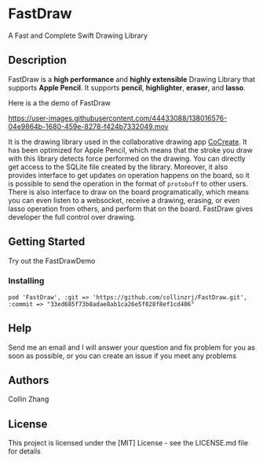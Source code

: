 # FastDraw

A Fast and Complete Swift Drawing Library

## Description

FastDraw is a **high performance** and **highly extensible** Drawing Library that supports **Apple Pencil**. It supports **pencil**, **highlighter**, **eraser**, and **lasso**. 

Here is a the demo of FastDraw


https://user-images.githubusercontent.com/44433088/138016576-04e9864b-1680-459e-8278-f424b7332049.mov




It is the drawing library used in the collaborative drawing app [CoCreate](https://apps.apple.com/us/app/cocreate-draw-together/id1548911886). 
It has been optimized for Apple Pencil, which means that the stroke you draw with this library detects force performed on the drawing. You can directly get access to the SQLite file created by the library. 
Moreover, it also provides interface to get updates on operation happens on the board, so it is possible to send
the operation in the format of `protobuff` to other users. There is also interface to draw on the board programatically, which means you can even listen to a 
websocket, receive a drawing, erasing, or even lasso operation from others, and perform that on the board. FastDraw gives developer the full control over drawing. 


## Getting Started

Try out the FastDrawDemo

### Installing

```
pod 'FastDraw', :git => 'https://github.com/collinzrj/FastDraw.git', :commit => "33ed685f73b8adae8ab1ca26e5f028f8ef1cd406"
```

## Help

Send me an email and I will answer your question and fix problem for you as soon as possible, or you can create an issue if you meet any problems

## Authors

Collin Zhang


## License

This project is licensed under the [MIT] License - see the LICENSE.md file for details
